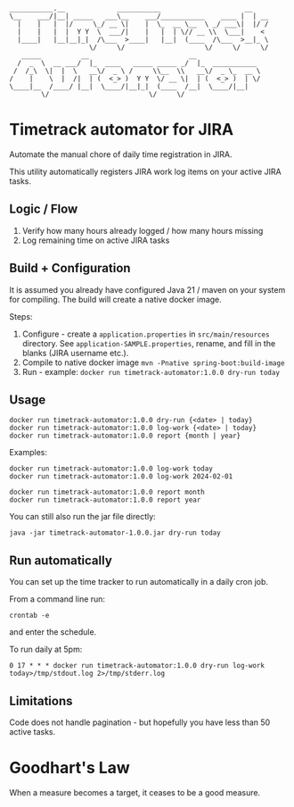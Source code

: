 ```
___________.__             ___________                     __    
\__    ___/|__| _____   ___\__    ___/___________    ____ |  | __
  |    |   |  |/     \_/ __ \|    |  \_  __ \__  \ _/ ___\|  |/ /
  |    |   |  |  Y Y  \  ___/|    |   |  | \// __ \\  \___|    < 
  |____|   |__|__|_|  /\___  >____|   |__|  (____  /\___  >__|_ \
                    \/     \/                    \/     \/     \/
   _____          __                         __                  
  /  _  \  __ ___/  |_  ____   _____ _____ _/  |_  ___________   
 /  /_\  \|  |  \   __\/  _ \ /     \\__  \\   __\/  _ \_  __ \  
/    |    \  |  /|  | (  <_> )  Y Y  \/ __ \|  | (  <_> )  | \/  
\____|__  /____/ |__|  \____/|__|_|  (____  /__|  \____/|__|     
        \/                         \/     \/                     
```
# Timetrack automator for JIRA
Automate the manual chore of daily time registration in JIRA. 

This utility automatically registers JIRA work log items on your active JIRA tasks.

## Logic / Flow
1. Verify how many hours already logged / how many hours missing
2. Log remaining time on active JIRA tasks

## Build + Configuration
It is assumed you already have configured Java 21 / maven on your system for compiling. The build will create a native docker image.

Steps:
1. Configure - create a `application.properties` in `src/main/resources` directory. See `application-SAMPLE.properties`, rename, and fill in the blanks (JIRA username etc.).
2. Compile to native docker image `mvn -Pnative spring-boot:build-image`
3. Run - example: `docker run timetrack-automator:1.0.0 dry-run today`


## Usage
```
docker run timetrack-automator:1.0.0 dry-run {<date> | today}
docker run timetrack-automator:1.0.0 log-work {<date> | today}
docker run timetrack-automator:1.0.0 report {month | year}
```

Examples:
```
docker run timetrack-automator:1.0.0 log-work today
docker run timetrack-automator:1.0.0 log-work 2024-02-01

docker run timetrack-automator:1.0.0 report month 
docker run timetrack-automator:1.0.0 report year
```
You can still also run the jar file directly:
```
java -jar timetrack-automator-1.0.0.jar dry-run today 
```


## Run automatically
You can set up the time tracker to run automatically in a daily cron job.

From a command line run: 
```
crontab -e
```
and enter the schedule. 

To run daily at 5pm:
```
0 17 * * * docker run timetrack-automator:1.0.0 dry-run log-work today>/tmp/stdout.log 2>/tmp/stderr.log
```

## Limitations
Code does not handle pagination - but hopefully you have less than 50 active tasks.

# Goodhart's Law
When a measure becomes a target, it ceases to be a good measure.
